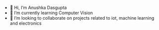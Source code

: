 - 👋 Hi, I’m Anushka Dasgupta
- 🌱 I’m currently learning Computer Vision 
- 💞️ I’m looking to collaborate on projects related to iot, machine learning and electronics

<!---
anudasgupta00/anudasgupta00 is a ✨ special ✨ repository because its `README.md` (this file) appears on your GitHub profile.
You can click the Preview link to take a look at your changes.
--->
